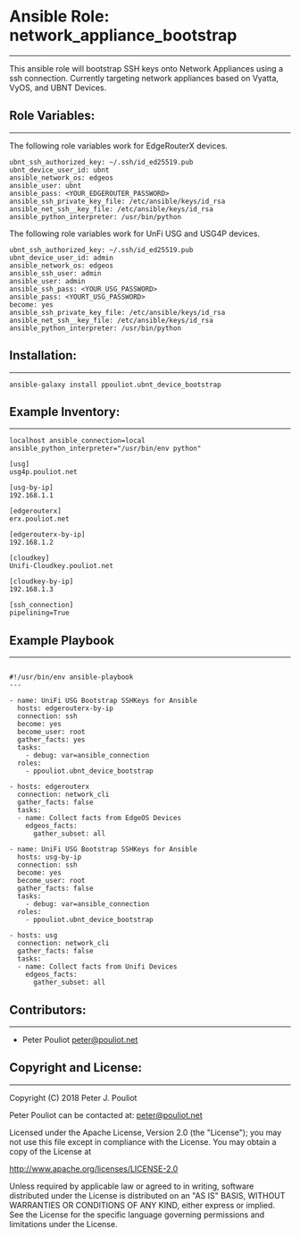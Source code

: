 # Ansible Role: network_appliance_bootstrap 
-------------------------------------

This ansible role will bootstrap SSH keys onto Network Appliances using a ssh connection.  Currently targeting network appliances based on Vyatta, VyOS, and UBNT Devices.


## Role Variables:
------------------

The following role variables work for EdgeRouterX devices.

```
ubnt_ssh_authorized_key: ~/.ssh/id_ed25519.pub
ubnt_device_user_id: ubnt
ansible_network_os: edgeos
ansible_user: ubnt
ansible_pass: <YOUR_EDGEROUTER_PASSWORD>
ansible_ssh_private_key_file: /etc/ansible/keys/id_rsa
ansible_net_ssh__key_file: /etc/ansible/keys/id_rsa
ansible_python_interpreter: /usr/bin/python
```

The following role variables work for UnFi USG and USG4P devices.

```
ubnt_ssh_authorized_key: ~/.ssh/id_ed25519.pub
ubnt_device_user_id: admin
ansible_network_os: edgeos
ansible_ssh_user: admin
ansible_user: admin
ansible_ssh_pass: <YOUR_USG_PASSWORD>
ansible_pass: <YOURT_USG_PASSWORD>
become: yes
ansible_ssh_private_key_file: /etc/ansible/keys/id_rsa
ansible_net_ssh__key_file: /etc/ansible/keys/id_rsa
ansible_python_interpreter: /usr/bin/python
```

## Installation:
----------------

```
ansible-galaxy install ppouliot.ubnt_device_bootstrap
```

## Example Inventory:
---------------------

```
localhost ansible_connection=local ansible_python_interpreter="/usr/bin/env python"
  
[usg]
usg4p.pouliot.net

[usg-by-ip]
192.168.1.1

[edgerouterx]
erx.pouliot.net

[edgerouterx-by-ip]
192.168.1.2

[cloudkey]
Unifi-Cloudkey.pouliot.net

[cloudkey-by-ip]
192.168.1.3

[ssh_connection]
pipelining=True
```

## Example Playbook
-------------------

```

#!/usr/bin/env ansible-playbook
---

- name: UniFi USG Bootstrap SSHKeys for Ansible
  hosts: edgerouterx-by-ip
  connection: ssh
  become: yes
  become_user: root
  gather_facts: yes
  tasks:
    - debug: var=ansible_connection
  roles:
    - ppouliot.ubnt_device_bootstrap

- hosts: edgerouterx
  connection: network_cli
  gather_facts: false
  tasks:
  - name: Collect facts from EdgeOS Devices
    edgeos_facts:
      gather_subset: all

- name: UniFi USG Bootstrap SSHKeys for Ansible
  hosts: usg-by-ip
  connection: ssh
  become: yes
  become_user: root
  gather_facts: false
  tasks:
    - debug: var=ansible_connection
  roles:
    - ppouliot.ubnt_device_bootstrap

- hosts: usg
  connection: network_cli
  gather_facts: false
  tasks:
  - name: Collect facts from Unifi Devices
    edgeos_facts:
      gather_subset: all

```


## Contributors:
---------------------

 * Peter Pouliot <peter@pouliot.net>

## Copyright and License:
---------------------

Copyright (C) 2018 Peter J. Pouliot

Peter Pouliot can be contacted at: peter@pouliot.net

Licensed under the Apache License, Version 2.0 (the "License");
you may not use this file except in compliance with the License.
You may obtain a copy of the License at

  http://www.apache.org/licenses/LICENSE-2.0

Unless required by applicable law or agreed to in writing, software
distributed under the License is distributed on an "AS IS" BASIS,
WITHOUT WARRANTIES OR CONDITIONS OF ANY KIND, either express or implied.
See the License for the specific language governing permissions and
limitations under the License.

